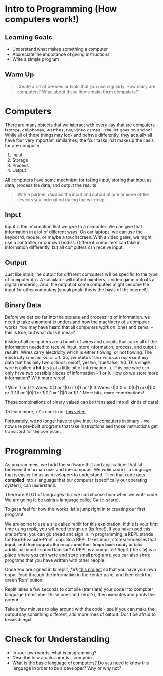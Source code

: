 # Intro to Programming (How computers work!)

## Learning Goals
* Understand what makes something a computer
* Appreciate the importance of giving instructions
* Write a simple program

## Warm Up

> Create a list of devices or tools that you use regularly.  How many are computers?  What about these items make them computers?

# Computers

There are many objects that we interact with every day that are computers - laptops, cellphones, watches, tvs, video games... the list goes on and on!  While all of these things may look and behave differently, they actually all have four very important similarities; the four tasks that make up the basis for any computer.

1. Input
1. Storage
1. Process
1. Output

All computers have some mechnism for taking input, storing that input as data, process the data, and output the results.

> With a partner, discuss the input and output of one or more of the devices you indentified during the warm up.

## Input

Input is the information that we give to a computer.  We can give that information in a lot of different ways. On our laptops, we can use the keyboard, mouse, or maybe a touchscreen.  With a video game, we might use a controller, or our own bodies.  Different computers can take in information differently, but all computers can receive input.

## Output

Just like input, the output for different computers will be specific to the type of computer it is.  A calculator will output numbers, a video game outputs a digital rendering.  And, the output of some computers might become the input for other computers (sneak peak: this is the basis of the internet!).

## Binary Data

Before we get too far into the storage and processing of information, we need to take a moment to understand how the machinery of a computer works.  You may have heard that all computers work on 'ones and zeros' - this is true, but what does it mean?

Inside of all computers are a bunch of wires and circuits that carry all of the information needed to receive input, store information, process, and output results.  Wires carry electricity which is either flowing, or not flowing.  The electricity is either on or off.  So, the state of this wire can represent any data that has only two options: on/off, yes/no, true/false, 1/0.  This single wire is called a **bit** (its just a little bit of information...).  This one wire can only have two possible pieces of information - 1 or 0.  How do we store more information?  With more wires!

1 Wire: 1 or 0
2 Wires: 0|0 or 1|0 or 0|1 or 1|1
3 Wires: 0|0|0 or 0|0|1 or 0|1|0 or 0|1|1 or 1|0|0 or 1|0|1 or 1|1|0 or 1|1|1
More bits, more combinations!

These combinations of binary values can be translated into all kinds of data!

To learn more, let's check out [this video](https://www.youtube.com/watch?v=ewokFOSxabs)

Fortunately, we no longer have to give input to computers in binary - we now use pre-built programs that take instructions and those instructions get translated for the computer.

# Programming

As programmers, we build the software that and applications that sit between the human user and the computer.  We write code in a language that is easier for us as developers to understand.  Then that code gets **compiled** into a language that our computer (specifically our operating system), can understand.

There are ALOT of languages that we can choose from when we write code.  We are going to be using a language called C# (c-sharp).

To get a feel for how this works, let's jump right in to creating our first program!

We are going to use a site called [replit](https://replit.com/) for this exploration.  If this is your first time using replit, you will need to sign up (its free!).  If you have used this site before, you can go ahead and sign in.  In programming, a REPL stands for Read-Evaluate-Print Loop.  So a REPL takes input, stores/processes that input, and then outputs the result, and then loops back ready to take additional input - sound familiar?  A REPL is a computer! Replit (the site) is a place where you can write and store small programs; you can also share programs that you have written with other people.

Once you are signed in to replit, _fork_ [this project](https://replit.com/@MeganMcMahon1/HelloWorld#main.cs) so that you have your own copy.  Read through the information in the center pane, and then click the green 'Run' button.  

Replit takes a few seconds to compile (translate) your code into computer language (remember those ones and zeros?), then executes and prints the output.

Take a few minutes to play around with the code - see if you can make the output say something different, add more lines of output.  Don't be afraid to break things!  

# Check for Understanding
- In your own words, what is programming?
- Describe how a calculator is a computer.
- What is the basic language of computers? Do you need to know this language in order to be a developer? Why or why not?